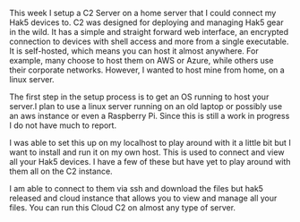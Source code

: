 This week I setup a C2 Server on a home server that I could connect my Hak5 
devices to.  C2 was designed for deploying and managing Hak5 gear in the wild. It has a simple and straight forward web interface, an encrypted connection to devices with shell access and more from a single executable. It is self-hosted, which means you can host it almost anywhere. For example, many choose to host them on AWS or Azure, while others use their corporate networks. However, I wanted to host mine from home, on a linux server.

The first step in the setup process is to get an OS running to host your server.I plan to use a linux server running on an old laptop or possibly use an aws 
instance or even a Raspberry Pi.  Since this is still a work in progress I do not have much to report.

I was able to set this up on my localhost to play around with it a little bit 
but I want to install and run it on my own host.  This is used to connect and 
view all your Hak5 devices.  I have a few of these but have yet to play around 
with them all on the C2 instance.  

I am able to connect to them via ssh and download the files but hak5 released 
and cloud instance that allows you to view and manage all your files.  You can 
run this Cloud C2 on almost any type of server.
